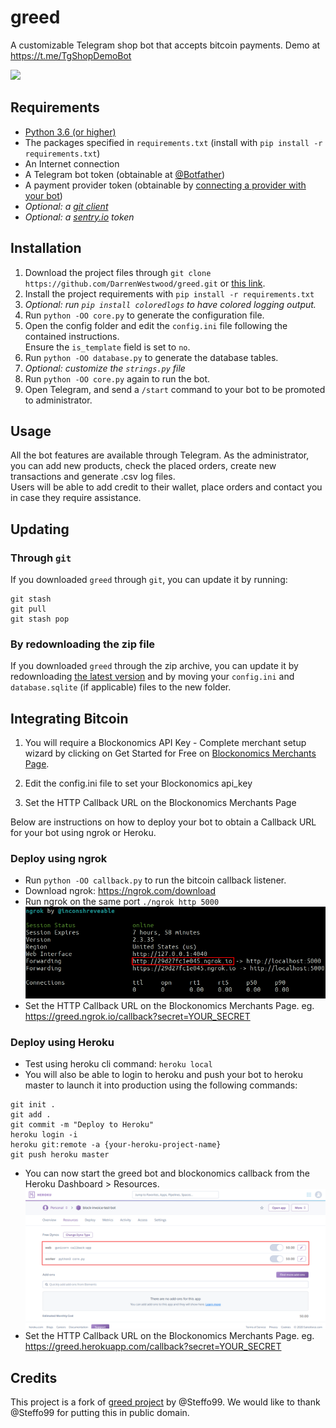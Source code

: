 # greed

A customizable Telegram shop bot that accepts bitcoin payments. Demo at https://t.me/TgShopDemoBot

![](https://img.shields.io/badge/version-beta-blue.svg)

## Requirements

* [Python 3.6 (or higher)](https://www.python.org/)
* The packages specified in `requirements.txt` (install with `pip install -r requirements.txt`)
* An Internet connection
* A Telegram bot token (obtainable at [@Botfather](https://t.me/Botfather))
* A payment provider token (obtainable by [connecting a provider with your bot](https://t.me/Botfather))
* _Optional: a [git client](https://git-scm.com/)_
* _Optional: a [sentry.io](https://sentry.io) token_

## Installation

1. Download the project files through `git clone https://github.com/DarrenWestwood/greed.git` or [this link](https://github.com/DarrenWestwood/greed/archive/master.zip).
2. Install the project requirements with `pip install -r requirements.txt`
3. _Optional: run `pip install coloredlogs` to have colored logging output._
3. Run `python -OO core.py` to generate the configuration file.
4. Open the config folder and edit the `config.ini` file following the contained instructions.  
Ensure the `is_template` field is set to `no`.
5. Run `python -OO database.py` to generate the database tables. 
6. _Optional: customize the `strings.py` file_
7. Run `python -OO core.py` again to run the bot.
8. Open Telegram, and send a `/start` command to your bot to be promoted to administrator.

## Usage

All the bot features are available through Telegram.
As the administrator, you can add new products, check the placed orders, create new transactions and generate .csv log files.  
Users will be able to add credit to their wallet, place orders and contact you in case they require assistance.

## Updating

### Through `git`

If you downloaded `greed` through `git`, you can update it by running:

```
git stash
git pull
git stash pop
```

### By redownloading the zip file

If you downloaded `greed` through the zip archive, you can update it by redownloading [the latest version](https://github.com/DarrenWestwood/greed/archive/master.zip) and by moving your `config.ini` and `database.sqlite` (if applicable) files to the new folder.

## Integrating Bitcoin

1. You will require a Blockonomics API Key - Complete merchant setup wizard by clicking on Get Started for Free on [Blockonomics Merchants Page](https://www.blockonomics.co/merchants#/).

2. Edit the config.ini file to set your Blockonomics api_key 

3. Set the HTTP Callback URL on the Blockonomics Merchants Page

Below are instructions on how to deploy your bot to obtain a Callback URL for your bot using ngrok or Heroku.

### Deploy using ngrok
* Run `python -OO callback.py` to run the bitcoin callback listener.
* Download ngrok: https://ngrok.com/download
* Run ngrok on the same port `./ngrok http 5000`
![](assets/images/ngrok.png) 
* Set the HTTP Callback URL on the Blockonomics Merchants Page.
   eg. https://greed.ngrok.io/callback?secret=YOUR_SECRET

### Deploy using Heroku
* Test using heroku cli command: `heroku local`
* You will also be able to login to heroku and push your bot to heroku master to launch it into production using the following commands:
```
git init .
git add .
git commit -m "Deploy to Heroku"
heroku login -i
heroku git:remote -a {your-heroku-project-name}
git push heroku master
```
* You can now start the greed bot and blockonomics callback from the Heroku Dashboard > Resources.
![](assets/images/heroku.png) 
* Set the HTTP Callback URL on the Blockonomics Merchants Page.
    eg. https://greed.herokuapp.com/callback?secret=YOUR_SECRET

## Credits
This project is a fork of [greed project](https://github.com/Steffo99/greed) by @Steffo99. We would like to thank @Steffo99 for putting this in public domain. 
